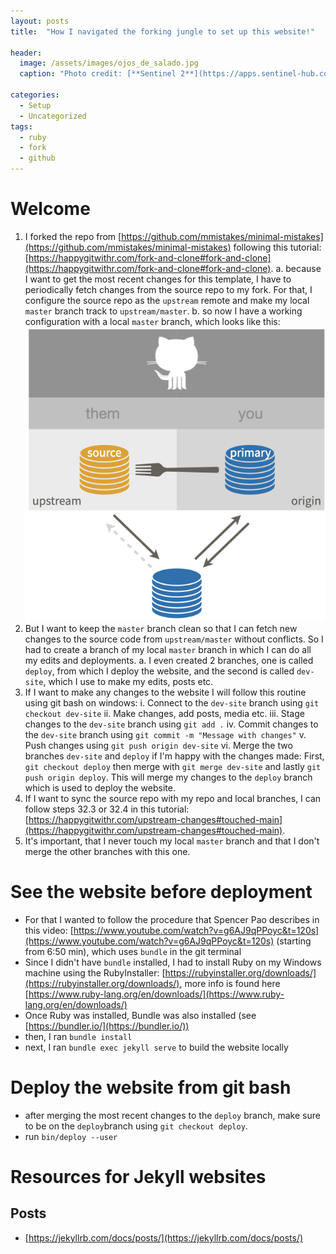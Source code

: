 ```yaml
---
layout: posts
title:  "How I navigated the forking jungle to set up this website!"

header:
  image: /assets/images/ojos_de_salado.jpg
  caption: "Photo credit: [**Sentinel 2**](https://apps.sentinel-hub.com/eo-browser/)"

categories:
  - Setup
  - Uncategorized
tags:
  - ruby
  - fork
  - github
---
```


# Welcome

1. I forked the repo from [https://github.com/mmistakes/minimal-mistakes](https://github.com/mmistakes/minimal-mistakes) following this tutorial: [https://happygitwithr.com/fork-and-clone#fork-and-clone](https://happygitwithr.com/fork-and-clone#fork-and-clone).
    a. because I want to get the most recent changes for this template, I have to periodically fetch changes from the source repo to my fork. For that, I configure the source repo as the `upstream` remote and make my local `master` branch track to `upstream/master`.
    b. so now I have a working configuration with a local `master` branch, which looks like this:
    ![A working fork configuration looks like this](/assets/images/fork-them.jpeg)
2. But I want to keep the `master` branch clean so that I can fetch new changes to the source code from `upstream/master` without conflicts. So I had to create a branch of my local `master` branch in which I can do all my edits and deployments. 
    a. I even created 2 branches, one is called `deploy`, from which I deploy the website, and the second is called `dev-site`, which I use to make my edits, posts etc.
3. If I want to make any changes to the website I will follow this routine using git bash on windows:
    i. Connect to the `dev-site` branch using `git checkout dev-site`
    ii. Make changes, add posts, media etc.
    iii. Stage changes to the `dev-site` branch using `git add .`
    iv. Commit changes to the `dev-site` branch using `git commit -m "Message with changes"`
    v. Push changes using `git push origin dev-site`
    vi. Merge the two branches `dev-site` and `deploy` if I'm happy with the changes made: First, `git checkout deploy` then merge with `git merge dev-site` and lastly `git push origin deploy`. This will merge my changes to the `deploy` branch which is used to deploy the website.
4. If I want to sync the source repo with my repo and local branches, I can follow steps 32.3 or 32.4 in this tutorial: [https://happygitwithr.com/upstream-changes#touched-main](https://happygitwithr.com/upstream-changes#touched-main).
5. It's important, that I never touch my local `master` branch and that I don't merge the other branches with this one. 


# See the website before deployment
- For that I wanted to follow the procedure that Spencer Pao describes in this video: [https://www.youtube.com/watch?v=g6AJ9qPPoyc&t=120s](https://www.youtube.com/watch?v=g6AJ9qPPoyc&t=120s) (starting from 6:50 min), which uses `bundle` in the git terminal
- Since I didn't have `bundle` installed, I had to install Ruby on my Windows machine using the RubyInstaller: [https://rubyinstaller.org/downloads/](https://rubyinstaller.org/downloads/), more info is found here [https://www.ruby-lang.org/en/downloads/](https://www.ruby-lang.org/en/downloads/)
- Once Ruby was installed, Bundle was also installed (see [https://bundler.io/](https://bundler.io/))
- then, I ran `bundle install` 
- next, I ran `bundle exec jekyll serve` to build the website locally


# Deploy the website from git bash
- after merging the most recent changes to the `deploy` branch, make sure to be on the `deploy`branch using `git checkout deploy`.
- run `bin/deploy --user`

# Resources for Jekyll websites
## Posts
- [https://jekyllrb.com/docs/posts/](https://jekyllrb.com/docs/posts/)
